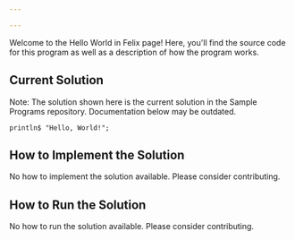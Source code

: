 ```yaml
---

---
```


Welcome to the Hello World in Felix page! Here, you'll find the source code for this program as well as a description of how the program works.

## Current Solution

Note: The solution shown here is the current solution in the Sample Programs repository. Documentation below may be outdated.

```Felix
println$ "Hello, World!";

```

## How to Implement the Solution

No how to implement the solution available. Please consider contributing.

## How to Run the Solution

No how to run the solution available. Please consider contributing.